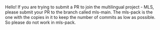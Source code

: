 Hello!
If you are trying to submit a PR to join the multilingual project - MLS, please submit your PR to the branch called mls-main.
The mls-pack is the one with the copies in it to keep the number of commits as low as possible.
So please do not work in mls-pack.
